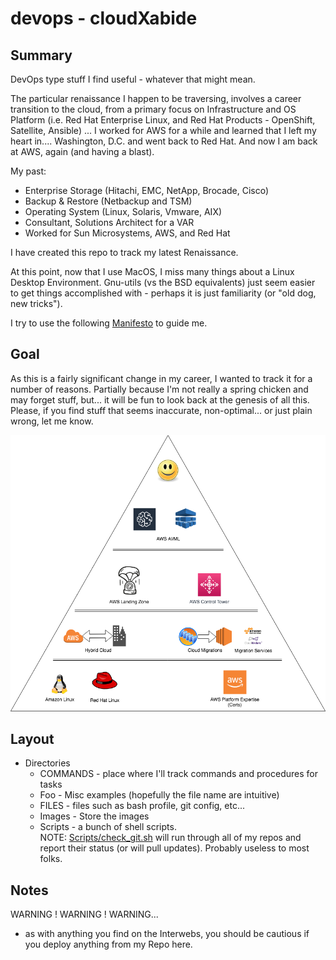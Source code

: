 # devops - cloudXabide

## Summary  
DevOps type stuff I find useful - whatever that might mean.

The particular renaissance I happen to be traversing, involves a career transition to the cloud, from a primary focus on Infrastructure and OS Platform (i.e.  Red Hat Enterprise Linux, and Red Hat Products - OpenShift, Satellite, Ansible) ... I worked for AWS for a while and learned that I left my heart in.... Washington, D.C. and went back to Red Hat.  And now I am back at AWS, again (and having a blast).

My past: 
* Enterprise Storage (Hitachi, EMC, NetApp, Brocade, Cisco)
* Backup & Restore (Netbackup and TSM)
* Operating System (Linux, Solaris, Vmware, AIX)
* Consultant, Solutions Architect for a VAR
* Worked for Sun Microsystems, AWS, and Red Hat

I have created this repo to track my latest Renaissance.

At this point, now that I use MacOS, I miss many things about a Linux Desktop Environment.  Gnu-utils (vs the BSD equivalents) just seem easier to get things accomplished with - perhaps it is just familiarity (or "old dog, new tricks").

I try to use the following [Manifesto](Manifesto.md) to guide me.

## Goal
As this is a fairly significant change in my career, I wanted to track it for a number of reasons.  Partially because I'm not really a spring chicken and may forget stuff, but... it will be fun to look back at the genesis of all this.  
Please, if you find stuff that seems inaccurate, non-optimal... or just plain wrong, let me know.

![Manifest Destinty](Images/ManifestDestiny.png)<!-- .element height="20%" width="20%" -->

## Layout
* Directories
  * COMMANDS - place where I'll track commands and procedures for tasks  
  * Foo - Misc examples (hopefully the file name are intuitive)
  * FILES - files such as bash profile, git config, etc...  
  * Images - Store the images 
  * Scripts - a bunch of shell scripts.  
    NOTE:  [Scripts/check_git.sh](Scripts/check_git.sh) will run through all of my repos and report their status (or will pull updates).  Probably useless to most folks.

## Notes

WARNING ! WARNING ! WARNING... 
  - as with anything you find on the Interwebs, you should be cautious if you deploy anything from my Repo here.

